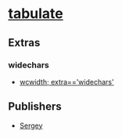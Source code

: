 # [tabulate](https://pypi.org/project/tabulate)


## Extras

### widechars
- [wcwidth; extra=='widechars'](packages/w/wcwidth.md)


## Publishers
- [Sergey](https://pypi.org/user/Sergey)

